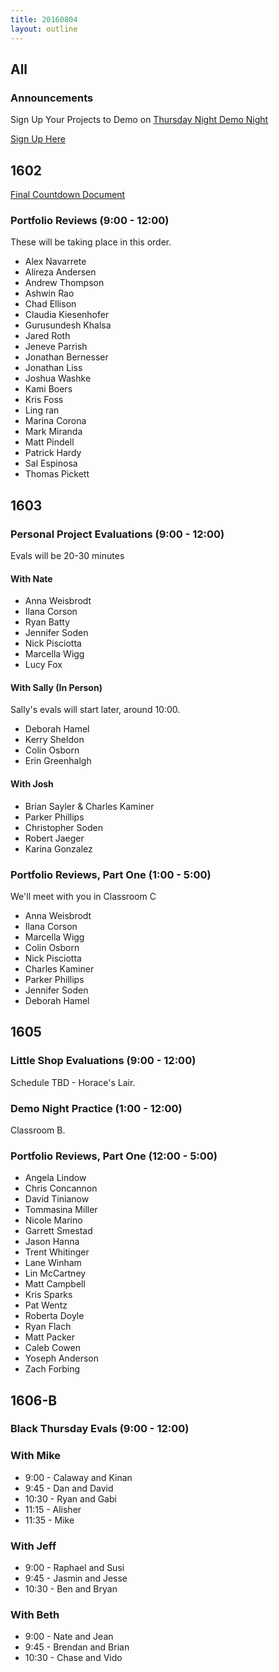 ```yaml
---
title: 20160804
layout: outline
---
```


## All

### Announcements

Sign Up Your Projects to Demo on [Thursday Night Demo Night](http://www.meetup.com/Turing-Community-Events/events/232879633/)

[Sign Up Here](https://goo.gl/forms/xFnaV0Ms1ZSGC9Wn2)

## 1602

[Final Countdown Document](https://gist.github.com/rrgayhart/35784c39bc7dcb8561fcbd68ef34c98f)

### Portfolio Reviews (9:00 - 12:00)

These will be taking place in this order.

* Alex Navarrete
* Alireza Andersen
* Andrew Thompson
* Ashwin Rao
* Chad Ellison
* Claudia Kiesenhofer
* Gurusundesh Khalsa
* Jared Roth
* Jeneve Parrish
* Jonathan Bernesser
* Jonathan Liss
* Joshua Washke
* Kami Boers
* Kris Foss
* Ling ran
* Marina Corona
* Mark Miranda
* Matt Pindell
* Patrick Hardy
* Sal Espinosa
* Thomas Pickett

## 1603

### Personal Project Evaluations (9:00 - 12:00)

Evals will be 20-30 minutes


#### With Nate

* Anna Weisbrodt
* Ilana Corson
* Ryan Batty
* Jennifer Soden
* Nick Pisciotta
* Marcella Wigg
* Lucy Fox

#### With Sally (In Person)

Sally's evals will start later, around 10:00.

* Deborah Hamel
* Kerry Sheldon
* Colin Osborn
* Erin Greenhalgh

#### With Josh

* Brian Sayler & Charles Kaminer
* Parker Phillips
* Christopher Soden
* Robert Jaeger
* Karina Gonzalez

### Portfolio Reviews, Part One (1:00 - 5:00)

We'll meet with you in Classroom C

* Anna Weisbrodt
* Ilana Corson
* Marcella Wigg
* Colin Osborn
* Nick Pisciotta
* Charles Kaminer
* Parker Phillips
* Jennifer Soden
* Deborah Hamel


## 1605

### Little Shop Evaluations (9:00 - 12:00)

Schedule TBD - Horace's Lair.

### Demo Night Practice (1:00 - 12:00)

Classroom B.

### Portfolio Reviews, Part One (12:00 - 5:00)

<ul>
  <li>Angela Lindow</li>
  <li>Chris Concannon</li>
  <li>David Tinianow</li>
  <li>Tommasina Miller</li>
  <li>Nicole Marino</li>
  <li>Garrett Smestad</li>
  <li>Jason Hanna</li>
  <li>Trent Whitinger</li>
  <li>Lane Winham</li>
  <li>Lin McCartney</li>
  <li>Matt Campbell</li>
  <li>Kris Sparks</li>
  <li>Pat Wentz</li>
  <li>Roberta Doyle</li>
  <li>Ryan Flach</li>
  <li>Matt Packer</li>
  <li>Caleb Cowen</li>
  <li>Yoseph Anderson</li>
  <li>Zach Forbing</li>
</ul>        


## 1606-B

### Black Thursday Evals (9:00 - 12:00)

### With Mike
* 9:00 - Calaway and Kinan
* 9:45 - Dan and David
* 10:30 - Ryan and Gabi
* 11:15 - Alisher
* 11:35 - Mike

### With Jeff
* 9:00 - Raphael and Susi
* 9:45 - Jasmin and Jesse
* 10:30 - Ben and Bryan

### With Beth
* 9:00 - Nate and Jean
* 9:45 - Brendan and Brian
* 10:30 - Chase and Vido
